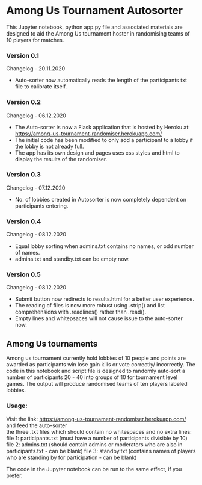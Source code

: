 # Among Us Tournament Autosorter
This Jupyter notebook, python app.py file and associated materials are designed to aid the Among Us tournament hoster in randomising teams of 10 players for matches.

### Version 0.1
Changelog - 20.11.2020
- Auto-sorter now automatically reads the length of the participants txt file to calibrate itself.
### Version 0.2
Changelog - 06.12.2020
- The Auto-sorter is now a Flask application that is hosted by Heroku at: https://among-us-tournament-randomiser.herokuapp.com/  
- The initial code has been modified to only add a participant to a lobby if the lobby is not already full.   
- The app has its own design and pages uses css styles and html to display the results of the randomiser.
### Version 0.3  
Changelog - 07.12.2020
- No. of lobbies created in Autosorter is now completely dependent on participants entering.
### Version 0.4
Changelog - 08.12.2020
- Equal lobby sorting when admins.txt contains no names, or odd number of names.
- admins.txt and standby.txt can be empty now.
### Version 0.5
Changelog - 08.12.2020
- Submit button now redirects to results.html for a better user experience.
- The reading of files is now more robust using .strip() and list comprehensions with .readlines() rather than .read().  
- Empty lines and whitepsaces will not cause issue to the auto-sorter now.


## Among Us tournaments
Among us tournament currently hold lobbies of 10 people and points are awarded as participants win lose gain kills or vote correctly/ incorrectly. The code in this notebook and script file is designed to randomly auto-sort a number of participants 20 - 40 into groups of 10 for tournament level games. The output will produce randomised teams of ten players labeled lobbies.

### Usage:

Visit the link: https://among-us-tournament-randomiser.herokuapp.com/ and feed the auto-sorter  
the three .txt files which should contain no whitespaces and no extra lines:
file 1: participants.txt (must have a number of participants divisible by 10)
file 2: admins.txt (should contain admins or moderators who are also in participants.txt - can be blank)
file 3: standby.txt (contains names of players who are standing by for participation - can be blank)

The code in the Jupyter notebook can be run to the same effect, if you prefer.


